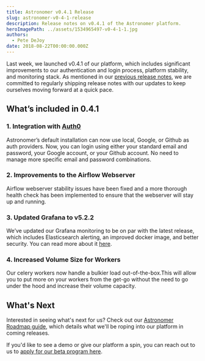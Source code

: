 ```yaml
---
title: Astronomer v0.4.1 Release
slug: astronomer-v0-4-1-release
description: Release notes on v0.4.1 of the Astronomer platform.
heroImagePath: ../assets/1534965497-v0-4-1-1.jpg
authors:
  - Pete DeJoy
date: 2018-08-22T00:00:00.000Z
---
```


Last week, we launched v0.4.1 of our platform, which  includes significant improvements to our authentication and login process, platform stability, and monitoring stack. As mentioned in our [previous release notes](https://www.astronomer.io/blog/astronomer-v0-3-2-release/), we are committed to regularly shipping release notes with our updates to keep ourselves moving forward at a quick pace.

## What’s included in 0.4.1

### 1. Integration with [Auth0](https://auth0.com/)

Astronomer’s default installation can now use local, Google, or Github as auth providers. Now, you can login using either your standard email and password, your Google account, or your Github account. No need to manage more specific email and password combinations.

### 2. Improvements to the Airflow Webserver

Airflow webserver stability issues have been fixed and a more thorough health check has been implemented to ensure that the webserver will stay up and running.

### 3. Updated Grafana to v5.2.2

We’ve updated our Grafana monitoring to be on par with the latest release, which includes Elasticsearch alerting, an improved docker image, and better security. You can read more about it [here](http://docs.grafana.org/guides/whats-new-in-v5-2/).

### 4. Increased Volume Size for Workers
 
Our celery workers now handle a bulkier load out-of-the-box.This will allow you to put more on your workers from the get-go without the need to go under the hood and increase their volume capacity.


## What's Next

Interested in seeing what's next for us? Check out our [Astronomer Roadmap guide](https://www.astronomer.io/docs/roadmap/), which details what we'll be roping into our platform in coming releases.

If you'd like to see a demo or give our platform a spin, you can reach out to us to [apply for our beta program here](https://www.astronomer.io/#beta-request).
